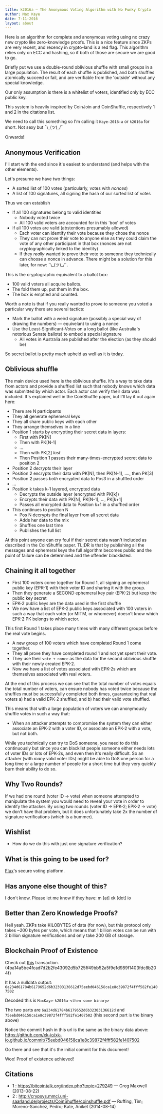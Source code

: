 ```yaml
---
title: k2016a — The Anonymous Voting Algorithm with No Funky Crypto
author: Max Kaye
date: 7-11-2016
layout: about
---
```


Here is an algorithm for complete and anonymous voting using no crazy new crypto like zero-knowledge proofs.
This is a nice feature since ZKPs are very recent, and recency in crypto-land is a red flag.
This algorithm relies only on ECC and hashing, so if both of those are secure we are good to go.

Briefly put we use a double-round oblivious shuffle with small groups in a large population.
The result of each shuffle is published, and both shuffles atomically succeed or fail, and are verifiable from the 'outside' without any special knowledge.

Our only assumption is there is a whitelist of voters, identified only by ECC public key.

This system is heavily inspired by CoinJoin and CoinShuffle, respectively 1 and 2 in the citations list.

We need to call this something so I'm calling it `Kaye-2016-a` or `k2016a` for short. Not sexy but ¯\\\_(ツ)\_/¯

Onwards!

## Anonymous Verification

I'll start with the end since it's easiest to understand (and helps with the other elements).

Let's presume we have two things:

* A sorted list of 100 votes (particularly, votes with _nonces_)
* A list of 100 signatures, all signing the hash of our sorted list of votes

Thus we can establish

* If all 100 signatures belong to valid identities
  * Nobody voted twice
  * All 100 valid voters are accounted for in this 'box' of votes
* If all 100 votes are valid (abstentions presumably allowed)
  * Each voter can identify their vote because they chose the nonce
  * They can not prove their vote to anyone else as they could claim the vote of any other participant in that box (nonces are not cryptographically linked to the identity)
  * If they _really_ wanted to prove their vote to someone they technically can choose a nonce in advance. There might be a solution for this later, for now: ¯\\\_(ツ)\_/¯.

This is the cryptographic equivalent to a ballot box: 

* 100 valid voters all acquire ballots.
* The fold them up, put them in the box.
* The box is emptied and counted.

Worth a note is that if you really wanted to prove to someone you voted a particular way there are several tactics:

* Mark the ballot with a weird signature (possibly a special way of drawing the numbers) — equivelant to using a nonce
* Use the Least-Significant-Votes on a long ballot (like Australia's notorious Senate ballots) to embed a special signature
  * All votes in Australia are published after the election (as they should be)

So secret ballot is pretty much upheld as well as it is today.

## Oblivious shuffle

The main device used here is the oblivious shuffle. 
It's a way to take data from actors and provide a shuffled list such that nobody knows which data was submitted by which actor.
Each actor can verify their data was included.
It's explained well in the CoinShuffle paper, but I'll lay it out again here:

* There are N participants
* They all generate ephemeral keys
* They all share public keys with each other
* They arrange themselves in a line
* Position 1 starts by encrypting their secret data in layers:
  * First with PK[N]
  * Then with PK[N-1]
  * ...
  * Then with PK[2] _last_
  * Then Position 1 passes their many-times-encrypted secret data to position 2
* Position 2 _decrypts_ their layer
* Position 2 encrypts their data with PK[N], then PK[N-1], ...., then PK[3]
* Position 2 passes _both_ encrypted data to Pos3 in a shuffled order
* ...
* Position k takes k-1 layered, encrypted data
	* Decrypts the outside layer (encrypted with PK[k])
	* Encrypts their data with PK[N], PK[N-1], ..., PK[k+1]
	* Passes all encrypted data to Position k+1 in a shuffled order
* This continues to position N
	* Pos N decrypts the final layer from all secret data
	* Adds her data to the mix
	* Shuffles one last time
	* Publishes the full list

At this point anyone can cry foul if their secret data wasn't included as described in the CoinShuffle paper. 
TL;DR is that by publishing all the messages and ephemeral keys the full algorithm becomes public and the point of failure can be determined and the offender blacklisted.

## Chaining it all together

* First 100 voters come together for Round 1, all signing an ephemeral public key (EPK-1) with their voter ID and sharing it with the group.
* Then they generate a SECOND ephemeral key pair (EPK-2) but keep the public key secret
* EPK-2 public keys are the data used in the first shuffle
* We now have a list of EPK-2 public keys associated with 100 voters in such a way that each voter (or MITM, or whomever) doesn't know which EPK-2 PK belongs to which actor.

This first Round 1 takes place many times with many different groups before the real vote begins.

* A new group of 100 voters which have completed Round 1 come together.
* They all prove they have completed round 1 and not yet spent their vote.
* They use their `vote + nonce` as the data for the second oblivious shuffle with their newly created EPK-2.
* Now we have a list of votes associated with EPK-2s which are themselves associated with real voters.

At the end of this process we can see that the total number of votes equals the total number of voters, can ensure nobody has voted twice because the shuffles must be successfully completed both times, guaranteeing that real voters a) had a valid EPK-2 shuffled, and b) had their valid vote shuffled.

This means that with a large population of voters we can anonymously shuffle votes in such a way that:

* When an attacker attempts to compromise the system they can either associate an EPK-2 with a voter ID, or associate an EPK-2 with a vote, but not both.

While you technically can try to DoS someone, you need to do this continuously but since you can blacklist people someone either needs lots of voter IDs or lots of EPK-2s, and even then it's really difficult.
So an attacker (with _many_ valid voter IDs) might be able to DoS one person for a long time or a large number of people for a short time but they very quickly burn their ability to do so.

## Why Two Rounds?

If we had one round (voter ID -> vote) when someone attempted to manipulate the system you would need to reveal your vote in order to identify the attacker.
By using two rounds (voter ID -> EPK-2; EPK-2 -> vote) we don't have that problem, but it does unfortunately take 2x the number of signature verifications (which is a bummer).

## Wishlist

* How do we do this with just one signature verification?

## What is this going to be used for?

[Flux](https://voteflux.org)'s secure voting platform.

## Has anyone else thought of this?

I don't know.
Please let me know if they have: m [at] xk [dot] io

## Better than Zero Knowledge Proofs?

Hell yeah. ZKPs take KILOBYTES of data (for now), but this protocol only takes ~200 bytes per vote, which means that 1 billion votes can be run with 2 billion signature verifications and only take 200 GB of storage.

## Blockchain Proof of Existence

Check out [this](https://www.blocktrail.com/BTC/tx/4ba14a5be4fcad7d2b2fe43092d5b725ff49bb52a5f9e1d989f1403fdc8b204f#tx_messages) transaction. (4ba14a5be4fcad7d2b2fe43092d5b725ff49bb52a5f9e1d989f1403fdc8b204f)

It has a nulldata output: `6a234d61784b6179652d6b32303136612d75eebd046158ca1e8c39872f4fff582fe1407502`

Decoded this is `MaxKaye-k2016a-<then some binary>`

The two parts are `6a234d61784b6179652d6b32303136612d` and `75eebd046158ca1e8c39872f4fff582fe1407502` (this second part is the binary above)

Notice the commit hash in this url is the same as the binary data above: https://github.com/xk-io/xk-io.github.io/commit/75eebd046158ca1e8c39872f4fff582fe1407502

Go there and see that it's the initial commit for this document!

Woo! Proof of existence achieved!

## Citations

* 1 : https://bitcointalk.org/index.php?topic=279249 — Greg Maxwell (2013-08-22)
* 2 : http://crypsys.mmci.uni-saarland.de/projects/CoinShuffle/coinshuffle.pdf — Ruffing, Tim; Moreno-Sanchez, Pedro; Kate, Aniket (2014-08-14)
